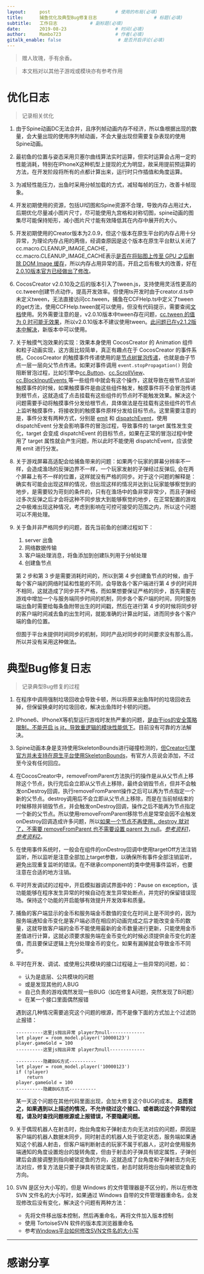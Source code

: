 ```yaml
---
layout:     post                        # 使用的布局(必填)
title:      捕鱼优化及典型Bug修复日志                     # 标题(必填)
subtitle:   工作日志            # 副标题(必填)
date:       2019-08-23                  # 时间(必填)
author:     Mambo723                    # 作者(必填)
gitalk_enable: false                     # 是否开启评论(必填)
---
```


> 赠人玫瑰，手有余香。

> 本文档对以其他子游戏或模块亦有参考作用

# 优化日志


> 记录相关优化


1.  由于Spine动画DC无法合并，且序列帧动画内存不经济，所以鱼根据出现的数量，会大量出现的使用序列帧动画，不会大量出现但需要复杂表现的使用Spine动画。

2.  最初鱼的位置与姿态采用贝塞尔曲线算法实时运算，但实时运算会占用一定的性能消耗，特别在IPhoneX这种机型上提现的尤为明显，故采用提前预运算的方法，在开发阶段将所有的点都计算出来，运行时只作插值和角度运算。

3.  为减轻性能压力，出鱼时采用分帧加载的方式，减轻每帧的压力，改善卡帧现象。

4.  开发初期使用的资源，包括UI切图和Spine资源不合理，导致内存占用过大，后期优化尽量减小图片尺寸，尽可能使用九宫格和对称切图，spine动画的图集尽可能保持矩形，减小图片尺寸能有效降低其在内存中展开的大小。

5.  开发初期使用的Creator版本为2.0.9，但这个版本在原生平台的内存占用十分异常，为理论内存占用的两倍，经调查原因是这个版本在原生平台默认关闭了 cc.macro.CLEANUP_IMAGE_CACHE，cc.macro.CLEANUP_IMAGE_CACHE表示[是否在将贴图上传至 GPU 之后删除 DOM Image 缓存](https://docs.cocos.com/creator/api/zh/classes/macro.html#cleanupimagecache)，所以内存占用异常的高，开启之后有极大的改善，好在[2.0.10版本官方已经做出了修改](https://forum.cocos.com/t/cocos-creator-v2-0-10-05-26-rc-5/77723?u=1712655110)。

6.  CocosCreator v2.0.10及之后的版本引入了tween.js，支持使用灵活性更高的cc.tween创建节点动作，提高开发效率。但使用ts开发时由于creator.d.ts中未定义tween，无法直接访问cc.tween，捕鱼在CCFHelp.ts中定义了tween的get方法，使用CCFHelp.tween就可以使用，但没有代码提示，需要查阅[文档](https://docs.cocos.com/creator/2.1/api/zh/classes/Tween.html?h=tween)使用。另外需要注意的是，v2.0.10版本中tween存在问题，[cc.tween 的值为 0 时可能无效果](https://forum.cocos.com/t/2-1-1-cc-tween-bug-2-1-2/80081)，所以v2.0.10版本不建议使用tween。[此问题已在v2.1.2版本中解决](https://github.com/cocos-creator/engine/pull/4790)，新版本中可以使用。

7.  关于触摸气泡效果的实现：效果本身使用 CocosCreator 的 Animation 组件和粒子动画实现，这方面比较简单，真正有趣点在于 CocosCreator 的事件系统。CocosCreator 的触摸事件传递使用的是[节点树冒泡传递](https://docs.cocos.com/creator/manual/zh/scripting/internal-events.html#%E8%A7%A6%E6%91%B8%E4%BA%8B%E4%BB%B6%E5%86%92%E6%B3%A1)，也就是由子节点一层一层向父节点传递。如果对事件调用 `event.stopPropagation()` 则会阻断冒泡过程，比如引擎中[cc.Button](https://github.com/cocos-creator/engine/blob/8bf4522a6d43b53258219983aabd728909ce24ca/cocos2d/core/components/CCButton.js#L650)、[cc.ScrollView](https://github.com/cocos-creator/engine/blob/8bf4522a6d43b53258219983aabd728909ce24ca/cocos2d/core/components/CCScrollView.js#L950)、[cc.BlockInputEvents ](https://github.com/cocos-creator/engine/blob/8bf4522a6d43b53258219983aabd728909ce24ca/cocos2d/core/components/CCBlockInputEvents.js#L32)等一些组件中就会有这个操作，这就导致在根节点监听触摸事件的时候，如果触摸事件是由这些组件触发，触摸事件将不会冒泡传递到根节点，这就造成了点击挂载有这些组件的节点时不能触发效果。解决这个问题需要手动将触摸事件分发给根节点，具体做法是在挂载有这些组件的节点上监听触摸事件，将接收到的触摸事件原样分发给目标节点。这里需要注意的是，事件分发有两种方式，分别是 [emit](https://docs.cocos.com/creator/manual/zh/scripting/events.html#%E5%8F%91%E5%B0%84%E4%BA%8B%E4%BB%B6) 和 [dispatchEvent](https://docs.cocos.com/creator/manual/zh/scripting/events.html#%E6%B4%BE%E9%80%81%E4%BA%8B%E4%BB%B6)，使用 dispatchEvent 分发会影响事件的冒泡过程，导致事件的 target 属性发生变化，target 会变成 dispatchEvent 的目标节点，如果在正常的冒泡过程中使用了 target 属性就会产生问题，所以此时不能使用 dispatchEvent，应该使用 emit 进行分发。

8.  关于游戏屏幕高适配会给捕鱼带来的问题：如果两个玩家的屏幕分辨率不一样，会造成渔场的反弹边界不一样，一个玩家发射的子弹经过反弹后, 会在两个屏幕上有不一样的位置，这样就没有严格的同步。对于这个问题的解释是：确实有可能会出现这样的情况，但出现这样的情况并达到让玩家能够察觉到的地步，是需要较为苛刻的条件的，只有在渔场中的鱼非常非常少，而且子弹经过多次反弹之后才会将这种不同步放大到能够察觉的地步，在正常配置的游戏之中极难出现这种情况，考虑到影响在可控可接受的范围之内，所以这个问题可以不用处理。

9.  关于鱼并非严格同步的问题，首先当前鱼的创建过程如下：
    1. server 出鱼
    2. 网络数据传输
    3. 客户端处理消息，将鱼添加到创建队列用于分帧处理
    4. 创建鱼节点

    第 2 步和第 3 步是需要消耗时间的，所以到第 4 步创建鱼节点的时候，由于每个客户端的网络时延和性能的不同，会导致各个客户端进行第 4 步的时间并不相同，这就造成了同步并不严格，而如果想要保证严格的同步，首先需要在游戏中增加一个与服务端同步时间的机制，同步各个客户端的时间，同时服务端出鱼时需要给每条鱼附带出生的时间戳，然后在进行第 4 步的时候将同步好的客户端时间减去鱼的出生时间，就能准确的计算出时延，进而同步各个客户端的鱼的位置。

    但囿于平台未提供时间同步的机制，同时产品对同步的时间要求没有那么高，所以并没有采用这种做法。


#  典型Bug修复日志

> 记录典型Bug修复的过程


1.  在程序中调用强制垃圾回收会导致卡顿，所以将原来出鱼阵时的垃圾回收去掉，但保留换桌时的垃圾回收，解决出鱼阵时卡顿的问题。

2.  IPhone6、IPhoneX等机型运行游戏时发热严重的问题，[是由于ios的安全策略限制，不能开启 js jit，导致重逻辑的模块性能低下](https://forum.cocos.com/t/topic/77986/21?u=1712655110)。目前没有可靠的方法解决。

3.  Spine动画本身是支持使用SkeletonBounds进行碰撞检测的，[但Creator引擎官方并未支持在原生平台使用SkeletonBounds](https://forum.cocos.com/t/spine/43312/4?u=1712655110)，有官方人员说会添加，不过至今没有任何回应。

4.  在CocosCreator中，removeFromParent方法执行的操作是从从父节点上移除这个节点，执行完后会立即从父节点上移除，最终会销毁节点，但并不会触发onDestroy回调，执行removeFromParent操作之后可以再为节点指定一个新的父节点。destroy调用后不会立即从父节点上移除，而是在当前帧结束的时候移除并销毁节点，并会触发onDestroy回调，操作之后不能再为节点指定一个新的父节点。所以使用removeFromParent移除节点是常常会因不会触发onDestroy回调造成许多问题，所以[如果一个节点不再使用，destroy 就对了，不需要 removeFromParent 也不需要设置 parent 为 null](https://docs.cocos.com/creator/manual/zh/scripting/create-destroy.html#destroy-%E5%92%8C-removefromparent-%E7%9A%84%E5%8C%BA%E5%88%AB)。[*参考资料1*](https://forum.cocos.com/t/removefromparent-destroy/38396/10?u=1712655110)，[*参考资料2*](https://forum.cocos.com/t/removefromparent-destroy/38396/14?u=1712655110)。

5.  在使用事件系统时，一般会在组件的onDestroy回调中使用targetOff方法注销监听，所以监听是注意全部加上target参数，以确保所有事件全部注销监听，避免出现重复监听的错误。在不继承component的类中使用事件监听，也要注意在合适的地方注销。

6.  平时开发调试的过程中，开启模拟器调试界面中的：Pause on exception，该功能能够在程序发生异常的时候自动在发生异常处断点，并完好的保留错误现场。保持这个功能的开启能够有效提升开发效率和质量。

7.  捕鱼的客户端显示的金币和服务端金币数值的变化在时间上是不同步的，因为服务端通知金币变化是客户端必须在相应的动画完成之后才能改变金币的数量，这就导致客户端的金币不能使用最新的金币数量进行更新，只能使用金币差值进行计算，这就必须要求服务端在金币变化的时候必须提供金币变化的差值，而且要保证逻辑上充分处理金币的变化，如果有漏掉就会导致金币不同步。

8.  平时在开发、调试、或使用公共模块的接口过程碰上一些异常的问题，如：
    * 认为是底层、公共模块的问题
    * 或是发现其他的人BUG
    * 自己负责的游戏偶然发现一些BUG（如在修复A问题，突然发现了B问题）
    * 在某一个接口里面偶然报错

    遇到这几种情况需要追究这个问题的根源，而不是像下面的方式加上个过滤防止报错：
    
    ```
    ----------这里js抛出异常 player为null-------------
	let player = room_model.player('10000123')
	player.gameGold = 100 
    ----------这里js抛出异常 player为null-------------

    ----------隐藏BUG方式----------
 	let player = room_model.player('10000123')
	if (!player)
		return 
	player.gameGold = 100 
    ----------隐藏BUG方式----------
    ```
    某一天这个问题在其他代码里面出现，会加大修复这个BUG的成本。
    **总而言之，如果遇到以上描述的情况，不允许绕过这个接口、或者跳过这个异常的过程，请及时查找问题根源或上报错误，不要隐藏问题。**

9.  关于偶现机器人在射击时，炮台角度和子弹射击方向无法对应的问题，原因是客户端的机器人数据未同步，同时射击的机器人处于锁定状态，服务端如果通知这个机器人射击，但客户端判断射击的玩家不属于机器人，这时会使用服务端通知的角度设置炮台的旋转角度，但由于射击的子弹具有锁定属性，子弹创建后会直接调整到指向被锁定鱼的方向，这就造成了台角度和子弹射击方向无法对应，修复方法是只要子弹具有锁定属性，射击时就将炮台指向被锁定鱼的方向。

10.  SVN 是区分大小写的，但是 Windows 的文件管理器是不区分的，所以在修改 SVN 文件名的大小写时，如果通过 Windows 自带的文件管理器重命名，会发现修改后没有变化，解决这个问题有两种方法：
        * 先将文件移出版本控制，然后再重命名，再将文件加入版本控制
        * 使用 TortoiseSVN 软件的版本库浏览器重命名
        * 参考[Windows平台如何修改SVN文件名的大小写](https://blog.csdn.net/foupwang/article/details/81735947)

---

# **感谢分享**